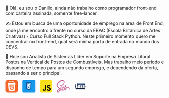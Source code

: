 👋 Olá, eu sou o Danillo, ainda não trabalho como programador front-end com carteira assinada, somente free-lancer. 

✍ Estou em busca de uma oportunidade de emprego na área de Front End, onde já me encontro a frente no curso da EBAC (Escola Britânica de Artes Criativas) - Curso Full Stack Python.
Neste primeiro momento quero me concentrar no front-end, qual será minha porta de entrada no mundo dos DEVS.

🌱 Hoje sou Analista de Sistemas Líder em Suporte na Empresa Litoral Postos na Vertical de Postos de Combustíveis.
Mas trabalho meio período e disponho de tempo para um segundo emprego, e dependendo da oferta, passando a ser o príncipal.


<img src='./html5certo.png' style='width:40px; height:40px; border-radius:8px'/> <img src='./csscerto.png' style='width:40px; height:40px; border-radius:4px'/> <img src='./js.png' style='width:40px; height:40px;'/> <img src='./sass.png' style='width:40px; height:40px;'/> <img src='./less.png' style='width:40px; height:40px;'/>

